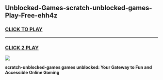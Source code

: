 
## Unblocked-Games-scratch-unblocked-games-Play-Free-ehh4z
<h3>
<a href="https://premium76.site?title=scratch-unblocked-games&ref=24M">CLICK TO PLAY</a></h3>
<hr>

<h3>
<a href="https://premium76.site?title=scratch-unblocked-games&ref=24M">CLICK 2 PLAY</a>
  
</h3>

<a href="https://premium76.site?title=scratch-unblocked-games&ref=24M"><img src="https://clearcache.store/games.png"></a>


**scratch-unblocked-games games unblocked: Your Gateway to Fun and Accessible Online Gaming**
